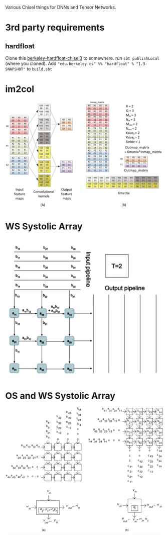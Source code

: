 Various Chisel things for DNNs and Tensor Networks.

# 3rd party requirements

## hardfloat

Clone this [berkeley-hardfloat-chisel3](https://github.com/sifive/berkeley-hardfloat-chisel3) to somewhere.
run `sbt publishLocal` (where you cloned).
Add `"edu.berkeley.cs" %% "hardfloat" % "1.3-SNAPSHOT"` to `build.sbt`

# im2col

![](im2col.jpeg)

# WS Systolic Array

![](WS_systolic_array.png)

# OS and WS Systolic Array

![](OS_and_WS_systolic_array.png)
